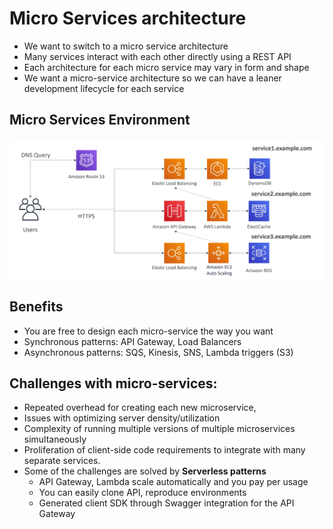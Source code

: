 # Micro Services architecture
- We want to switch to a micro service architecture
- Many services interact with each other directly using a REST API
- Each architecture for each micro service may vary in form and shape
- We want a micro-service architecture so we can have a leaner development lifecycle for each service

## Micro Services Environment
<img src="images/1.png">

## Benefits
- You are free to design each micro-service the way you want
- Synchronous patterns: API Gateway, Load Balancers
- Asynchronous patterns: SQS, Kinesis, SNS, Lambda triggers (S3)

## Challenges with micro-services:
- Repeated overhead for creating each new microservice,
- Issues with optimizing server density/utilization
- Complexity of running multiple versions of multiple microservices simultaneously
- Proliferation of client-side code requirements to integrate with many separate services.
- Some of the challenges are solved by **Serverless patterns**
  - API Gateway, Lambda scale automatically and you pay per usage
  - You can easily clone API, reproduce environments
  - Generated client SDK through Swagger integration for the API Gateway
